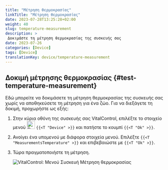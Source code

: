```yaml
---
title: "Μέτρηση θερμοκρασίας"
linkTitle: "Μέτρηση θερμοκρασίας"
date: 2023-07-28T13:25:28+02:00
weight: 40
slug: temperature-measurement
description: >
 Δοκιμάστε τη μέτρηση θερμοκρασίας της συσκευής σας
date: 2023-07-26
categories: [Device]
tags: [Device]
translationKey: device/temperature-measurement
---
```

## Δοκιμή μέτρησης θερμοκρασίας {#test-temperature-measurement}

Εδώ μπορείτε να δοκιμάσετε τη μέτρηση θερμοκρασίας της συσκευής σας χωρίς να αποθηκεύσετε τη μέτρηση για ένα ζώο. Για να διεξάγετε τη δοκιμή, προχωρήστε ως εξής:

1. Στην κύρια οθόνη της συσκευής σας VitalControl, επιλέξτε το στοιχείο μενού <img src="/icons/device.svg" width="25" align="bottom" alt="Device" /> `{{<T "Device" >}}` και πατήστε το κουμπί `{{<T "Ok" >}}`.

2. Ανοίγει ένα υπομενού με διάφορα στοιχεία μενού. Επιλέξτε `{{<T "MeasurementsTemperature" >}}` και επιβεβαιώστε με `{{<T "Ok" >}}`.

3. Τώρα πραγματοποιήστε τη μέτρηση.

   ![VitalControl: Μενού Συσκευή Μέτρηση θερμοκρασίας](../images/temperature.png "Δοκιμή μέτρησης θερμοκρασίας")
